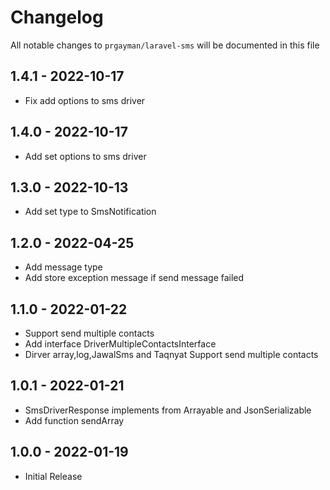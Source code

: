 # Changelog

All notable changes to `prgayman/laravel-sms` will be documented in this file

## 1.4.1 - 2022-10-17

- Fix add options to sms driver

## 1.4.0 - 2022-10-17

- Add set options to sms driver

## 1.3.0 - 2022-10-13

- Add set type to SmsNotification

## 1.2.0 - 2022-04-25

- Add message type
- Add store exception message if send message failed

## 1.1.0 - 2022-01-22

- Support send multiple contacts
- Add interface DriverMultipleContactsInterface
- Dirver array,log,JawalSms and Taqnyat Support send multiple contacts

## 1.0.1 - 2022-01-21

- SmsDriverResponse implements from Arrayable and JsonSerializable
- Add function sendArray

## 1.0.0 - 2022-01-19

- Initial Release
